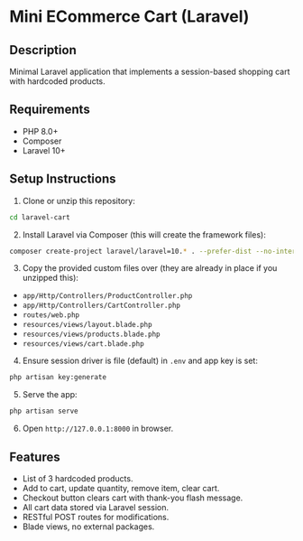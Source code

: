 # Mini ECommerce Cart (Laravel)

## Description
Minimal Laravel application that implements a session-based shopping cart with hardcoded products.

## Requirements
- PHP 8.0+
- Composer
- Laravel 10+

## Setup Instructions

1. Clone or unzip this repository:
```bash
cd laravel-cart
```

2. Install Laravel via Composer (this will create the framework files):
```bash
composer create-project laravel/laravel=10.* . --prefer-dist --no-interaction
```

3. Copy the provided custom files over (they are already in place if you unzipped this):
- `app/Http/Controllers/ProductController.php`
- `app/Http/Controllers/CartController.php`
- `routes/web.php`
- `resources/views/layout.blade.php`
- `resources/views/products.blade.php`
- `resources/views/cart.blade.php`

4. Ensure session driver is file (default) in `.env` and app key is set:
```bash
php artisan key:generate
```

5. Serve the app:
```bash
php artisan serve
```

6. Open `http://127.0.0.1:8000` in browser.

## Features
- List of 3 hardcoded products.
- Add to cart, update quantity, remove item, clear cart.
- Checkout button clears cart with thank-you flash message.
- All cart data stored via Laravel session.
- RESTful POST routes for modifications.
- Blade views, no external packages.
